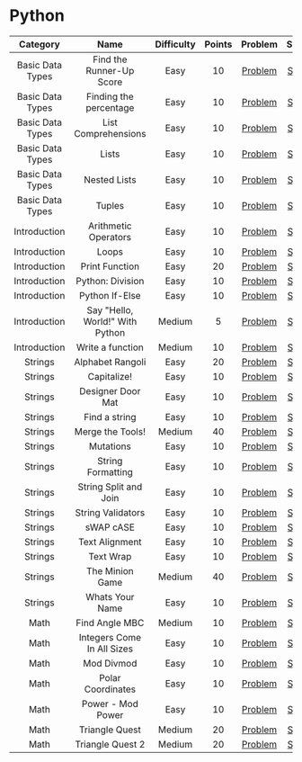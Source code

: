 # Python

|     Category    | Name | Difficulty | Points | Problem | Solution |
| :-------------: | :----------------------------------------: | :-----------------------------------------------------------------------------------: | :--------: | :---: | :-----------------------------------------------------------------------------------: |
| Basic Data Types | Find the Runner-Up Score | Easy | 10 | [Problem](https://www.hackerrank.com/challenges/find-second-maximum-number-in-a-list/problem) | [Solution](/Python/Basic%20Data%20Types/Find%20the%20Runner-Up%20Score/Solution.py) |
| Basic Data Types | Finding the percentage | Easy | 10 | [Problem](https://www.hackerrank.com/challenges/finding-the-percentage/problem) | [Solution](/Python/Basic%20Data%20Types/Finding%20the%20percentage/Solution.py) |
| Basic Data Types | List Comprehensions | Easy | 10 | [Problem](https://www.hackerrank.com/challenges/list-comprehensions/problem) | [Solution](/Python/Basic%20Data%20Types/List%20Comprehensions/Solution.py) |
| Basic Data Types | Lists | Easy | 10 | [Problem](https://www.hackerrank.com/challenges/python-lists/problem) | [Solution](/Python/Basic%20Data%20Types/Lists/Solution.py) |
| Basic Data Types | Nested Lists | Easy | 10 | [Problem](https://www.hackerrank.com/challenges/nested-list/problem) | [Solution](/Python/Basic%20Data%20Types/Nested%20Lists/Solution.py) |
| Basic Data Types | Tuples | Easy | 10 | [Problem](https://www.hackerrank.com/challenges/python-tuples/problem) | [Solution](/Python/Basic%20Data%20Types/Tuples/Solution.py) |
| Introduction | Arithmetic Operators | Easy | 10 | [Problem](https://www.hackerrank.com/challenges/python-arithmetic-operators/problem) | [Solution](/Python/Introduction/Arithmetic%20Operators/Solution.py) |
| Introduction | Loops | Easy | 10 | [Problem](https://www.hackerrank.com/challenges/python-loops/problem) | [Solution](/Python/Introduction/Loops/Solution.py) |
| Introduction | Print Function | Easy | 20 | [Problem](https://www.hackerrank.com/challenges/python-print/problem) | [Solution](/Python/Introduction/Print%20Function/Solution.py) |
| Introduction | Python: Division | Easy | 10 | [Problem](https://www.hackerrank.com/challenges/python-division/problem) | [Solution](/Python/Introduction/Python%20Division/Solution.py) |
| Introduction | Python If-Else | Easy | 10 | [Problem](https://www.hackerrank.com/challenges/py-if-else/problem) | [Solution](/Python/Introduction/Python%20If-Else/Solution.py) |
| Introduction | Say "Hello, World!" With Python | Medium | 5 | [Problem](https://www.hackerrank.com/challenges/py-hello-world/problem) | [Solution](/Python/Introduction/Say%20Hello%20World%20With%20Python/Solution.py) |
| Introduction | Write a function | Medium | 10 | [Problem](https://www.hackerrank.com/challenges/write-a-function/problem) | [Solution](/Python/Introduction/Write%20a%20function/Solution.py) |
| Strings | Alphabet Rangoli | Easy | 20 | [Problem](https://www.hackerrank.com/challenges/alphabet-rangoli/problem) | [Solution](/Python/Strings/Alphabet%20Rangoli/Solution.py) |
| Strings | Capitalize! | Easy | 10 | [Problem](https://www.hackerrank.com/challenges/capitalize/problem) | [Solution](/Python/Strings/Capitalize/Solution.py) |
| Strings | Designer Door Mat | Easy | 10 | [Problem](https://www.hackerrank.com/challenges/designer-door-mat/problem) | [Solution](/Python/Strings/Designer%20Door%20Mat/Solution.py) |
| Strings | Find a string | Easy | 10 | [Problem](https://www.hackerrank.com/challenges/find-a-string/problem) | [Solution](/Python/Strings/Find%20a%20String/Solution.py) |
| Strings | Merge the Tools! | Medium | 40 | [Problem](https://www.hackerrank.com/challenges/merge-the-tools/problem) | [Solution](/Python/Strings/Merge%20the%20Tools/Solution.py) |
| Strings | Mutations | Easy | 10 | [Problem](https://www.hackerrank.com/challenges/python-mutations/problem) | [Solution](/Python/Strings/Mutations/Solution.py) |
| Strings | String Formatting | Easy | 10 | [Problem](https://www.hackerrank.com/challenges/python-string-formatting/problem) | [Solution](/Python/Strings/String%20Formatting/Solution.py) |
| Strings | String Split and Join | Easy | 10 | [Problem](https://www.hackerrank.com/challenges/python-string-split-and-join/problem) | [Solution](/Python/Strings/String%20Split%20and%20Join/Solution.py) |
| Strings | String Validators | Easy | 10 | [Problem](https://www.hackerrank.com/challenges/string-validators/problem) | [Solution](/Python/Strings/String%20Validators/Solution.py) |
| Strings | sWAP cASE | Easy | 10 | [Problem](https://www.hackerrank.com/challenges/swap-case/problem) | [Solution](/Python/Strings/sWAP%20cASE/Solution.py) |
| Strings | Text Alignment | Easy | 10 | [Problem](https://www.hackerrank.com/challenges/text-alignment/problem) | [Solution](/Python/Strings/Text%20Alignment/Solution.py) |
| Strings | Text Wrap | Easy | 10 | [Problem](https://www.hackerrank.com/challenges/text-wrap/problem) | [Solution](/Python/Strings/Text%20Wrap/Solution.py) |
| Strings | The Minion Game | Medium | 40 | [Problem](https://www.hackerrank.com/challenges/the-minion-game/problem) | [Solution](/Python/Strings/The%20Minion%20Game/Solution.py) |
| Strings | Whats Your Name | Easy | 10 | [Problem](https://www.hackerrank.com/challenges/whats-your-name/problem) | [Solution](/Python/Strings/Whats%20Your%20Name/Solution.py) |
| Math | Find Angle MBC | Medium | 10 | [Problem](https://www.hackerrank.com/challenges/find-angle/problem) | [Solution](/Python/Math/Find%20Angle%20MBC/Solution.py) |
| Math | Integers Come In All Sizes | Easy | 10 | [Problem](https://www.hackerrank.com/challenges/python-integers-come-in-all-sizes/problem) | [Solution](/Python/Math/Integers%20Come%20In%20All%20Sizes/Solution.py) |
| Math | Mod Divmod | Easy | 10 | [Problem](https://www.hackerrank.com/challenges/python-mod-divmod/problem) | [Solution](/Python/Math/Mod%20Divmod/Solution.py) |
| Math | Polar Coordinates | Easy | 10 | [Problem](https://www.hackerrank.com/challenges/polar-coordinates/problem) | [Solution](/Python/Math/Polar%20Coordinates/Solution.py) |
| Math | Power - Mod Power | Easy | 10 | [Problem](https://www.hackerrank.com/challenges/python-power-mod-power/problem) | [Solution](/Python/Math/Power%20-%20Mod%20Power/Solution.py) |
| Math | Triangle Quest | Medium | 20 | [Problem](https://www.hackerrank.com/challenges/python-quest-1/problem) | [Solution](/Python/Math/Triangle%20Quest/Solution.py) |
| Math | Triangle Quest 2 | Medium | 20 | [Problem](https://www.hackerrank.com/challenges/triangle-quest-2/problem) | [Solution](/Python/Math/Triangle%20Quest%202/Solution.py) |
